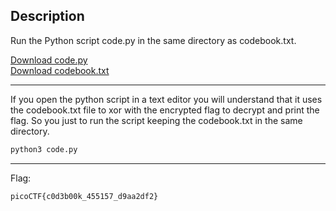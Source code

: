 ## Description
Run the Python script code.py in the same directory as codebook.txt.

  [Download code.py](https://artifacts.picoctf.net/c/1/code.py)<br>
  [Download codebook.txt](https://artifacts.picoctf.net/c/1/codebook.txt)<br>

---
If you open the python script in a text editor you will understand that it uses the codebook.txt file to xor with the encrypted flag to decrypt and print the flag.
So you just to run the script keeping the codebook.txt in the same directory.
  ```python
python3 code.py
```

---
Flag:
```text
picoCTF{c0d3b00k_455157_d9aa2df2}
```
